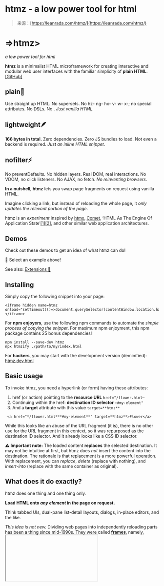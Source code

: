 <!--yml
category: 未分类
date: 2024-05-27 15:00:10
-->

# htmz - a low power tool for html

> 来源：[https://leanrada.com/htmz/](https://leanrada.com/htmz/)

# =>htmz>

*a low power tool for html*

**htmz** is a minimalist HTML microframework for creating interactive and modular web user interfaces with the familiar simplicity of **plain HTML**. [[GitHub]](https://github.com/Kalabasa/htmz)

## plain🍦

Use straight up HTML. No supersets. No hz- ng- hx- v- w- x-; no special attributes. No DSLs. No <custom-elements>. *Just vanilla HTML.*

## lightweight🪶

**166 bytes in total.** Zero dependencies. Zero JS bundles to load. Not even a backend is required. *Just an inline HTML snippet*.

## nofilter⚡

No preventDefaults. No hidden layers. Real DOM, real interactions. No VDOM, no click listeners. No AJAX, no fetch. *No reinventing browsers*.

**In a nutshell, htmz** lets you swap page fragments on request using vanilla HTML.

Imagine clicking a link, but instead of reloading the whole page, it *only updates the relevant portion of the page*.

htmz is an *experiment* inspired by [htmx](https://htmx.org/), [Comet](https://en.wikipedia.org/wiki/Comet_(programming)), ‘HTML As The Engine Of Application State’[[1]](https://en.wikipedia.org/wiki/HATEOAS)[[2]](https://htmx.org/essays/hateoas/), and other similar web application architectures.

## Demos

Check out these demos to get an idea of what htmz can do!

🐙 Select an example above!

See also: [Extensions 🍱](extensions/)

## Installing

Simply copy the following snippet into your page:

```
<iframe hidden name=htmz onload="setTimeout(()=>document.querySelector(contentWindow.location.hash||null)?.replaceWith(...contentDocument.body.childNodes))"></iframe>
```

For **npm enjoyers**, use the following npm commands to automate the *simple process of copying the snippet*. For maximum npm enjoyment, this npm package contains 25 bonus dependencies!

```
npm install --save-dev htmz
npx htmzify ./path/to/my/index.html
```

For **hackers**, you may start with the development version (deminified): [htmz.dev.html](https://github.com/Kalabasa/htmz/blob/master/htmz.dev.html)

## Basic usage

To invoke htmz, you need a hyperlink (or form) having these attributes:

1.  href (or action) pointing to the **resource URL** `href="/flower.html⋯`
2.  Continuing within the href: **destination ID selector** `⋯#my-element"`
3.  And a **target** attribute with this value `target=**htmz**`

```
 <a href="*/flower.html***#my-element**" target=**htmz**>Flower</a>
```

While this looks like an abuse of the URL fragment (it is), there is no other use for the URL fragment in this context, so it was repurposed as the destination ID selector. And it already looks like a CSS ID selector.

**⚠ Important note:** The loaded content **replaces** the selected destination. It may not be intuitive at first, but htmz does *not* insert the content into the destination. The rationale is that replacement is a more powerful operation. With replacement, you can *replace*, *delete* (replace with nothing), and *insert-into* (replace with the same container as original).

## What does it do exactly?

htmz does one thing and one thing only.

**Load HTML onto *any element* in the page on request.**

Think tabbed UIs, dual-pane list-detail layouts, dialogs, in-place editors, and the like.

*This idea is not new.* Dividing web pages into independently reloading parts has been a thing since mid-1990s. They were called [**frames**](https://www.w3.org/TR/html401/present/frames.html), namely, <iframe>s, <frame>s, and <frameset>s.

**htmz is a generalisation of HTML frames.** — Load HTML resources within ~~any frame~~  in the page.

Read more on [how it works](#how) in a section below.

## Examples

More example applications, componentization approaches, and code in different languages can be found in the `/examples` directory. To start the example server:

```
cd examples
./run_servers.sh
```

Then load `http://localhost:3000/`.

## Advanced usage

Naturally, only `<a>` and `<form>` elements can target and invoke htmz (as of current HTML5). This is fine; it’s semantic, after all. However, HTML offers a couple more features that work well with htmz.

### Per-button action & target

If you want to override the form’s action on a per-button basis, use the `<button>`’s [`formaction`](https://developer.mozilla.org/en-US/docs/Web/HTML/Element/button#formaction) attribute.

```
<form action="*/default***#my-target**" target**=htmz>**
  <button>Default form action</button>
  <button formaction="*/button***#my-target**">
    Different button action
  </button>
  <button formaction="*/another-action***#another-target**">
    Another action
  </button>
</form>
```

### Base target value

Tired of adding `target=htmz` to every link and form?

Using the [base](https://developer.mozilla.org/en-US/docs/Web/HTML/Element/base) element, set htmz as the default target for all relative links. Add this at the top of your page.

```
<base target**=htmz>**
```

### Clean target values

Don’t like the look of `target=htmz` at all? Prefer using the real target as the value?

We can do a hack that enables you to write the target ID selector in the target attribute itself! Like this:

```
 <a href="*/flower.html*" target="**#my-element**">Flower</a>
```

The key is to add an iframe with a *matching name*, and modify the htmz snippet accordingly.

```
<iframe hidden name="**#my-element**" onload="htmz(this)"></iframe>
<script>
  function htmz(frame) {
    document.querySelector(frame.name) 
      ?.replaceWith(...frame.contentDocument.body.childNodes);
  }
</script> 
```

You can even [automate the generation of matching target iframes](https://github.com/Kalabasa/htmz/blob/master/examples/cf_clean_target_tabs/worker.js).

### Support opening links in a new tab

What if the user opens an htmz link in a new tab? Well, they would be loading your page fragment, carefully designed to be injected into an exsting page, on its own!

Using the [**Sec-Fetch-Dest**](https://developer.mozilla.org/en-US/docs/Web/HTTP/Headers/Sec-Fetch-Dest) header, you can [fall back to a full page](https://github.com/Kalabasa/htmz/blob/master/examples/php_new_tab_detection/content.php) in these cases. This header lets the server know the request’s destination and render either a fragment or a full page appropriately.

### Scripting / interactivity

If you need something more interactive than the request-response model, you may try the htmz companion scripting language: **javazcript**. Sorry, I meant JavaScript, a scripting language designed to make HTML interactive.

htmz does not preclude you writing JS or using UI libraries to enhance interaction. You could, say, enhance a single form control with [vanillaJS](http://vanilla-js.com/), but the form *values* could still be submitted as a regular HTTP form with htmz.

That said, htmz is extensible!

## Extensibility

Need advanced selectors? Need error handling? Multiple targets? Fear not; the hero is here to save the day. The hero is you.

Here’s [the development version of the snippet](https://github.com/Kalabasa/htmz/blob/master/htmz.dev.html). Feel free to hack and extend according to your needs. You’re a programmer, right?

```
<script>
  function htmz(frame) {
    **// Write your extensions here**

    setTimeout(() =>
      document
        .querySelector(frame.contentWindow.location.hash || null)
        ?.replaceWith(...frame.contentDocument.body.childNodes)
    );
  }
</script>
<iframe hidden name=htmz onload="htmz(**this**)"></iframe>
```

**Pre-written extensions are now available in the [Extensions 🍱 page](extensions/).**

## FAQ

### How does it work?

htmz is an iframe named "htmz". You invoke htmz by loading a URL into the iframe via target=htmz. By using an iframe, we lean on the browser’s native capability to fetch the URL and parse the HTML. After loading the HTML resource, we take the resulting DOM via an onload handler.

htmz is essentially a **proxy target**.

Like how a proxy server forwards requests to some specified server, proxy target htmz forwards responses into some specified target.

```
 <a href="*/flower.html*" target="**#my-element**">Flower</a>

<a href="*/flower.html***#my-element**" target=**htmz**>Flower</a>
```

When you load a URL into the htmz iframe, the onload handler kicks in. It extracts your destination ID selector from the URL hash fragment and transplants the iframe’s contents (now containing the loaded HTML resource) into your specified destination.

htmz only runs when you invoke it. It does not continually parse your DOM and scan it for special attributes or syntax, nor does it attach listeners in your DOM. It’s a proxy not a VPN.

### So it’s just another JavaScript framework?

Oh my! Not the f-word!!!

On a more serious note, I would say that rather than a JS one, it’s more of an HTML micro-f*******k. It does use JS, but only the minimum necessary.

### Is htmz a library or a framework?

htmz is a snippet. ✂️

### What does htmz mean?

HTMZ stands for ***H**tml with **T**argeted **M**anipulation **Z**ones.*

### Is this a joke?

This started as a *“Do I really need htmx? Can’t I do the load-link-into-target thing with current web? Sounds a lot like frames.”* and ended up with this.

So, it isn’t quite a joke, but a response to htmx. I wanted to try htmx. The premise sounded great (*Why should you only be able to replace the entire screen?*), then I saw that it was 16kB of JavaScript. Huh. Then there’s special syntax everywhere. Huh. I don’t want to learn a whole new set of instructions and Turing-complete DSLs specific to those instructions.

Regardless of joke status, htmz seems fine as a library. It feels kinda powerful for its tiny size. (But really it’s the browser that’s doing the heavy lifting!) Nonetheless, there are limitations.

### What are the limitations?

The main direct limitation is having only one destination per response. However, this can be fixed by writing an extension. ;)

A more general but classic limitation is the request-response model. The Web 1.0 model, and the baggage that comes with it. Like a roundtrip delay on every interaction, a browser history entry on every click, etc.

The Web 1.0 model might also mean putting more UI logic in the web server. This can be a good thing or a bad thing, as it could lead to either consolidation or fragmentation of UI logic, which respectively decreases or increases complexity. It really depends on your goal and style.

Lastly, this is not a templating library! No HTML imports or client-side includes.